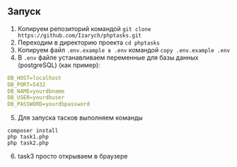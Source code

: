 ## Запуск

1. Копируем репозиторий командой `git clone https://github.com/Izarych/phptasks.git`
2. Переходим в директорию проекта `cd phptasks`
3. Копируем файл `.env.example в .env` командой `copy .env.example .env`
4. В `.env` файле устанавливаем переменные для базы данных (postgreSQL) (как пример):
```yaml
DB_HOST=localhost
DB_PORT=5432
DB_NAME=yourdbname
DB_USER=yourdbuser
DB_PASSWORD=yourdbpassword
```
5. Для запуска тасков выполняем команды
```shell
composer install
php task1.php
php task2.php
```
6. task3 просто открываем в браузере
